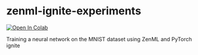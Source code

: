 # zenml-ignite-experiments

[![Open In Colab](https://colab.research.google.com/assets/colab-badge.svg)](https://colab.research.google.com/github/Mainakdeb/zenml-ignite-experiments/blob/main/zenml_ignite.ipynb)

Training a neural network on the MNIST dataset using ZenML and PyTorch ignite
